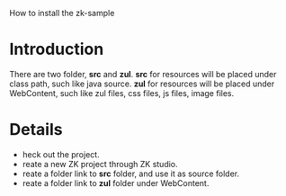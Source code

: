 How to install the zk-sample

# Introduction #

There are two folder, **src** and **zul**. **src** for resources will be placed under class path, such like java source. **zul** for resources will be placed under WebContent, such like zul files, css files, js files, image files.


# Details #

  * heck out the project.
  * reate a new ZK project through ZK studio.
  * reate a folder link to **src** folder, and use it as source folder.
  * reate a folder link to **zul** folder under WebContent.
